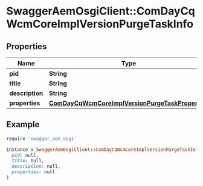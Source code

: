 # SwaggerAemOsgiClient::ComDayCqWcmCoreImplVersionPurgeTaskInfo

## Properties

| Name | Type | Description | Notes |
| ---- | ---- | ----------- | ----- |
| **pid** | **String** |  | [optional] |
| **title** | **String** |  | [optional] |
| **description** | **String** |  | [optional] |
| **properties** | [**ComDayCqWcmCoreImplVersionPurgeTaskProperties**](ComDayCqWcmCoreImplVersionPurgeTaskProperties.md) |  | [optional] |

## Example

```ruby
require 'swagger_aem_osgi'

instance = SwaggerAemOsgiClient::ComDayCqWcmCoreImplVersionPurgeTaskInfo.new(
  pid: null,
  title: null,
  description: null,
  properties: null
)
```

